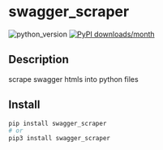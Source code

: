 # swagger_scraper
![python_version](https://img.shields.io/static/v1?label=Python&message=3.5%20|%203.6%20|%203.7&color=blue) [![PyPI downloads/month](https://img.shields.io/pypi/dm/swagger_scraper?logo=pypi&logoColor=white)](https://pypi.python.org/pypi/swagger_scraper)

## Description
scrape swagger htmls into python files

## Install
~~~~bash
pip install swagger_scraper
# or
pip3 install swagger_scraper
~~~~